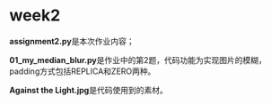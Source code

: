 # week2
**assignment2.py**是本次作业内容；

**01_my_median_blur.py**是作业中的第2题，代码功能为实现图片的模糊，padding方式包括REPLICA和ZERO两种。


**Against the Light.jpg**是代码使用到的素材。
